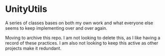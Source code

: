# UnityUtils
A series of classes bases on both my own work and what everyone else seems to keep implementing over and over again.

Moving to archive this repo. I am not looking to delete this, as I like having
a record of these practices. I am also not looking to keep this active as other
projects make it redundant.
